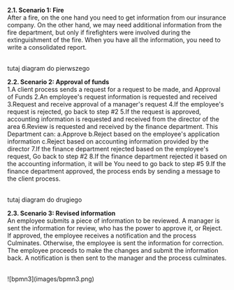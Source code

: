 **2.1. Scenario 1: Fire**
<br>After a fire, on the one hand you need to get information from our insurance company. On the other hand, we may need additional information from the fire department, but only if firefighters were involved during the extinguishment of the fire. When you have all the information, you need to write a consolidated report.

<br>tutaj diagram do pierwszego



**2.2. Scenario 2: Approval of funds**
<br>1.A client process sends a request for a request to be made, and Approval of Funds
2.An employee's request information is requested and received
3.Request and receive approval of a manager's request
4.If the employee's request is rejected, go back to step #2
5.If the request is approved, accounting information is requested and received from the director of the area
6.Review is requested and received by the finance department. This Department can:
a.Approve
b.Reject based on the employee's application information
c.Reject based on accounting information provided by the director
7.If the finance department rejected based on the employee's request, Go back to step #2
8.If the finance department rejected it based on the accounting information, it will be You need to go back to step #5
9.If the finance department approved, the process ends by sending a message to the client process.

<br>tutaj diagram do drugiego


**2.3. Scenario 3: Revised information**
<br>An employee submits a piece of information to be reviewed. A manager is sent the information for review, who has the power to approve it, or Reject. If approved, the employee receives a notification and the process Culminates. Otherwise, the employee is sent the information for correction. The employee proceeds to make the changes and submit the information back. A notification is then sent to the manager and the process 
culminates.

<br>
![bpmn3](images/bpmn3.png)
